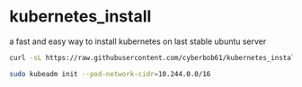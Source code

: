 # kubernetes_install
a fast and easy way to install kubernetes on last stable ubuntu server

```bash
curl -sL https://raw.githubusercontent.com/cyberbob61/kubernetes_install/refs/heads/main/script.sh | sudo bash
```

```bash
sudo kubeadm init --pod-network-cidr=10.244.0.0/16
```
